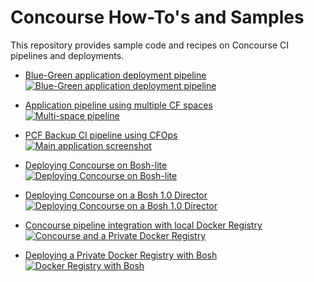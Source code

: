 # Concourse How-To's and Samples

This repository provides sample code and recipes on Concourse CI pipelines and deployments.

- [Blue-Green application deployment pipeline](https://github.com/pivotalservices/concourse-pipeline-samples/tree/master/blue-green-app-deployment)  
[![Blue-Green application deployment pipeline](https://raw.githubusercontent.com/pivotalservices/concourse-pipeline-samples/master/common/images/bg-pipeline-icon.jpg)](https://github.com/pivotalservices/concourse-pipeline-samples/tree/master/blue-green-app-deployment)

- [Application pipeline using multiple CF spaces](https://github.com/lsilvapvt/sample-app-pipeline)  
[![Multi-space pipeline](https://raw.githubusercontent.com/pivotalservices/concourse-pipeline-samples/master/common/images/multi-spaces-pipeline.jpg)](https://github.com/lsilvapvt/sample-app-pipeline)

- [PCF Backup CI pipeline using CFOps](https://github.com/pivotalservices/concourse-pipeline-samples/tree/master/pcf-cfops-backup)  
[![Main application screenshot](https://raw.githubusercontent.com/pivotalservices/concourse-pipeline-samples/master/common/images/cfops-pipeline.jpg)](https://github.com/pivotalservices/concourse-pipeline-samples/tree/master/pcf-cfops-backup)  

- [Deploying Concourse on Bosh-lite](https://github.com/pivotalservices/concourse-pipeline-samples/tree/master/concourse-on-bosh-lite)  
[![Deploying Concourse on Bosh-lite](https://raw.githubusercontent.com/pivotalservices/concourse-pipeline-samples/master/common/images/concourse-and-bosh-lite.jpg)](https://github.com/pivotalservices/concourse-pipeline-samples/tree/master/concourse-on-bosh-lite)

- [Deploying Concourse on a Bosh 1.0 Director](https://github.com/pivotalservices/concourse-pipeline-samples/tree/master/concourse-on-bosh-1.0)  
[![Deploying Concourse on a Bosh 1.0 Director](https://raw.githubusercontent.com/pivotalservices/concourse-pipeline-samples/master/common/images/concourse-and-bosh-1.0.jpg)](https://github.com/pivotalservices/concourse-pipeline-samples/tree/master/concourse-on-bosh-1.0)

- [Concourse pipeline integration with local Docker Registry](https://github.com/pivotalservices/concourse-pipeline-samples/tree/master/private-docker-registry)  
[![Concourse and a Private Docker Registry](https://raw.githubusercontent.com/pivotalservices/concourse-pipeline-samples/master/common/images/concourse-and-private-registry.jpg)](https://github.com/pivotalservices/concourse-pipeline-samples/tree/master/private-docker-registry)

- [Deploying a Private Docker Registry with Bosh](https://github.com/pivotalservices/concourse-pipeline-samples/tree/master/private-docker-registry/docker-registry-release)  
[![Docker Registry with Bosh](https://raw.githubusercontent.com/pivotalservices/concourse-pipeline-samples/master/common/images/docker-and-bosh.jpg)](https://github.com/pivotalservices/concourse-pipeline-samples/tree/master/private-docker-registry/docker-registry-release)
